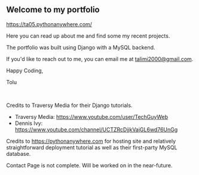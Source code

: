## Welcome to my portfolio

https://ta05.pythonanywhere.com/

Here you can read up about me and find some my recent projects.

The portfolio was built using Django with a MySQL backend.

If you'd like to reach out to me, you can email me at talimi2000@gmail.com.

Happy Coding,

Tolu

<br/>

Credits to Traversy Media for their Django tutorials.

- Traversy Media: https://www.youtube.com/user/TechGuyWeb
- Dennis Ivy: https://www.youtube.com/channel/UCTZRcDjjkVajGL6wd76UnGg

Credits to https://pythonanywhere.com for hosting site and relatively straightforward deployment tutorial as well as their first-party MySQL database.

Contact Page is not complete. Will be worked on in the near-future.
